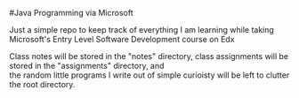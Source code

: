 #Java Programming via Microsoft

<p> Just a simple repo to keep track of everything I am learning while taking Microsoft's Entry Level Software Development course on Edx </p>
<p> Class notes will be stored in the "notes" directory, class assignments will be stored in the "assignments" directory, and <br>
 the random little programs I write out of simple curioisty will be left to clutter the root directory. </p>